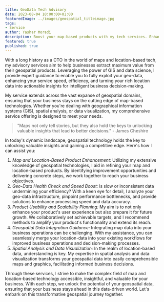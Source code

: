 ```yaml
---
title: GeoData Tech Advisory
date: 2023-08-04 10:00:00+01:00
featuredImage: ../images/geospatial_titleimage.jpg
tags:
- Service
author: Yashar Moradi
description: Boost your map-based products with my tech services. Enhance geo-data, optimize GIS, and transform location-data into actionable insights.
featured: true
published: true
---
```

With a long history as a CTO in the world of maps and location-based tech, my advisory services aim to help businesses extract maximum value from their geospatial products. Leveraging the power of GIS and data science, I provide expert guidance to enable you to fully exploit your geo-data, enhancing your service speed, efficiency, and turning your rich location data into actionable insights for intelligent business decision-making.

My service extends across the vast expanse of geospatial domains, ensuring that your business stays on the cutting edge of map-based technologies. Whether you're dealing with geographical information systems (GIS), spatial analysis, or data visualization, my comprehensive service offering is designed to meet your needs.

>"Maps not only tell stories, but they also hold the keys to unlocking valuable insights that lead to better decisions." - James Cheshire

In today's dynamic landscape, geospatial technology holds the key to unlocking valuable insights and gaining a competitive edge. Here's how I can assist you:

1. *Map and Location-Based Product Enhancement:* Utilizing my extensive knowledge of geospatial technologies, I aid in refining your map and location-based products. By identifying improvement opportunities and delivering concrete steps, we work together to reach your business objectives. 
2. *Geo-Data Health Check and Speed Boost:* Is slow or inconsistent data undermining your efficiency? With a keen eye for detail, I analyze your geo-data infrastructure, pinpoint performance bottlenecks, and provide solutions to enhance processing speed and data accuracy. 
3. *Product Usability and Scalability Planning:* My aim is to not only enhance your product's user experience but also prepare it for future growth. We collaboratively set achievable targets, and I recommend methods to amplify your product's functionality and extend its reach. 
4. *Geospatial Data Integration Guidance:* Integrating map data into your business operations can be challenging. With my assistance, you can seamlessly merge your location-data into your existing workflows for improved business operations and decision-making processes. 
5. *Spatial Analysis and Data Visualization:* In the realm of location-based data, understanding is key. My expertise in spatial analysis and data visualization transforms your geospatial data into easily comprehensible maps and graphics, facilitating informed business decisions.

Through these services, I strive to make the complex field of map and location-based technology accessible, insightful, and valuable for your business. With each step, we unlock the potential of your geospatial data, ensuring that your business stays ahead in this data-driven world. Let's embark on this transformative geospatial journey together.
